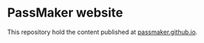 PassMaker website
=================

This repository hold the content published at [passmaker.github.io](https://passmaker.github.io).
